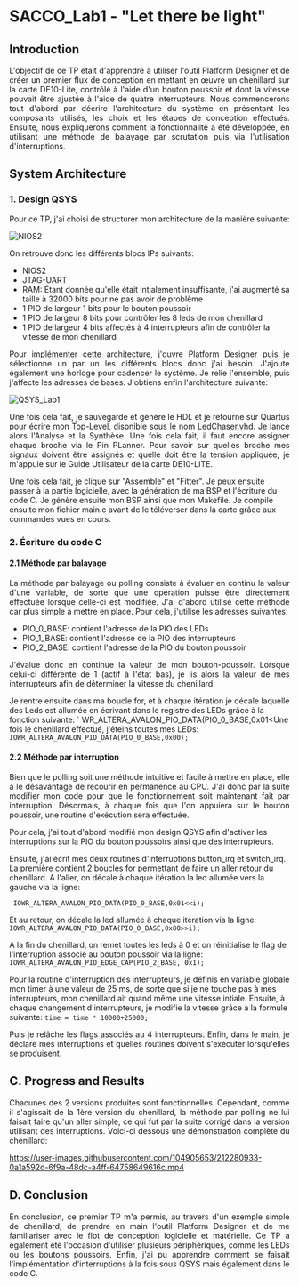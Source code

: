 # SACCO_Lab1 - "Let there be light"
## Introduction

<p align="justify">L'objectif de ce TP était d'apprendre à utiliser l'outil Platform Designer et de créer un premier flux de conception en mettant en œuvre un chenillard
sur la carte DE10-Lite, contrôlé à l'aide d'un bouton poussoir et dont la vitesse pouvait être ajustée à l'aide de quatre interrupteurs. Nous commencerons 
tout d'abord par décrire l'architecture du système en présentant les composants utilisés, les choix et les étapes de conception effectués. Ensuite, nous expliquerons comment la fonctionnalité a été développée, en utilisant une méthode de balayage par scrutation puis via l'utilisation d'interruptions.</p>

## System Architecture
### 1. Design QSYS
  
  Pour ce TP, j'ai choisi de structurer mon architecture de la manière suivante:
  
![NIOS2](https://user-images.githubusercontent.com/104905653/212214147-40632346-e7ab-4cf5-bd5a-44d0583bc035.png)

  On retrouve donc les différents blocs IPs suivants:
  * NIOS2
  * JTAG-UART
  * RAM: Étant donnée qu'elle était intialement insuffisante, j'ai augmenté sa taille à 32000 bits pour ne pas avoir de problème
  * 1 PIO de largeur 1 bits pour le bouton poussoir
  * 1 PIO de largeur 8 bits pour contrôler les 8 leds de mon chenillard
  * 1 PIO de largeur 4 bits affectés à 4 interrupteurs afin de contrôler la vitesse de mon chenillard
  
<p align="justify">Pour implémenter cette architecture, j'ouvre Platform Designer puis je sélectionne un par un les différents blocs donc j'ai besoin. J'ajoute également une horloge pour cadencer le système. Je relie l'ensemble, puis j'affecte les adresses de bases. J'obtiens enfin l'architecture suivante:</p>
 
 ![QSYS_Lab1](https://user-images.githubusercontent.com/104905653/212268953-39e0c21f-07ee-42e6-8a7d-42847f9e348a.PNG)

<p align="justify">Une fois cela fait, je sauvegarde et génère le HDL et je retourne sur Quartus pour écrire mon Top-Level, dispnible sous le nom LedChaser.vhd. Je lance alors l'Analyse et la Synthèse. Une fois cela fait, il faut encore assigner chaque broche via le Pin PLanner. Pour savoir sur quelles broche mes signaux doivent être assignés et quelle doit être la tension appliquée, je m'appuie sur le Guide Utilisateur de la carte DE10-LITE.
  
Une fois cela fait, je clique sur "Assemble" et "Fitter". Je peux ensuite passer à la partie logicielle, avec la génération de ma BSP et l'écriture du code C. Je génère ensuite mon BSP ainsi que mon Makefile. Je compile ensuite mon fichier main.c avant de le téléverser dans la carte grâce aux commandes vues en cours.</p>

### 2. Écriture du code C
#### 2.1 Méthode par balayage

<p align="justify">La méthode par balayage ou polling consiste à évaluer en continu la valeur d'une variable, de sorte que une opération puisse être directement effectuée lorsque celle-ci est modifiée. J'ai d'abord utilisé cette méthode car plus simple à mettre en place. Pour cela, j'utilise les adresses suivantes:</p>

* PIO_0_BASE: contient l'adresse de la PIO des LEDs
* PIO_1_BASE: contient l'adresse de la PIO des interrupteurs
* PIO_2_BASE: contient l'adresse de la PIO du bouton poussoir

<p align="justify">J'évalue donc en continue la valeur de mon bouton-poussoir. Lorsque celui-ci différente de 1 (actif à l'état bas), je lis alors la valeur de mes interrupteurs afin de déterminer la vitesse du chenillard.</p>
Je rentre ensuite dans ma boucle for, et à chaque itération je décale laquelle des Leds est allumée en écrivant dans le registre des LEDs grâce à la fonction suivante: 
` WR_ALTERA_AVALON_PIO_DATA(PIO_0_BASE,0x01<<i);`

Une fois le chenillard effectué, j'éteins toutes mes LEDs:
`IOWR_ALTERA_AVALON_PIO_DATA(PIO_0_BASE,0x00);`
  
#### 2.2 Méthode par interruption

<p align="justify">Bien que le polling soit une méthode intuitive et facile à mettre en place, elle a le désavantage de recourir en permanence au CPU. J'ai donc par la suite modifier mon code pour que le fonctionnement soit maintenant fait par interruption. Désormais, à chaque fois que l'on appuiera sur le bouton poussoir, une routine d'exécution sera effectuée.

Pour cela, j'ai tout d'abord modifié mon design QSYS afin d'activer les interruptions sur la PIO du bouton poussoirs ainsi que des interrupteurs.

Ensuite, j'ai écrit mes deux routines d'interruptions button_irq et switch_irq. La première contient 2 boucles for permettant de faire un aller retour du chenillard. A l'aller, on décale à chaque itération la led allumée vers la gauche via la ligne:</p>
` IOWR_ALTERA_AVALON_PIO_DATA(PIO_0_BASE,0x01<<i);`

Et au retour, on décale la led allumée à chaque itération via la ligne:
` IOWR_ALTERA_AVALON_PIO_DATA(PIO_0_BASE,0x80>>i); `

A la fin du chenillard, on remet toutes les leds à 0 et on réinitialise le flag de l'interruption associé au bouton poussoir via la ligne:
` IOWR_ALTERA_AVALON_PIO_EDGE_CAP(PIO_2_BASE, 0x1); `

Pour la routine d'interruption des interrupteurs, je définis en variable globale mon timer à une valeur de 25 ms, de sorte que si je ne touche pas à mes interrupteurs, mon chenillard ait quand même une vitesse intiale. Ensuite, à chaque changement d'interrupteurs, je modifie la vitesse grâce à la formule suivante:
` time = time * 10000+25000; ` 

	
<p align="justify">Puis je relâche les flags associés au 4 interrupteurs. Enfin, dans le main, je déclare mes interruptions et quelles routines doivent s'exécuter lorsqu'elles se produisent. </p>
 
## C. Progress and Results

<p align="justify">Chacunes des 2 versions produites sont fonctionnelles. Cependant, comme il s'agissait de la 1ère version du chenillard, la méthode par polling ne lui faisait faire qu'un aller simple, ce qui fut par la suite corrigé dans la version utilisant des interruptions. Voici-ci dessous une démonstration complète du chenillard:</p>

https://user-images.githubusercontent.com/104905653/212280933-0a1a592d-6f9a-48dc-a4ff-64758649616c.mp4

## D. Conclusion

<p align="justify">En conclusion, ce premier TP m'a permis, au travers d'un exemple simple de chenillard, de prendre en main l'outil Platform Designer et de me familiariser avec le flot de conception logicielle et matérielle. Ce TP a également été l'occasion d'utiliser plusieurs périphériques, comme les LEDs ou les boutons poussoirs. Enfin, j'ai pu apprendre comment se faisait l'implémentation d'interruptions à la fois sous QSYS mais également dans le code C. </p>
